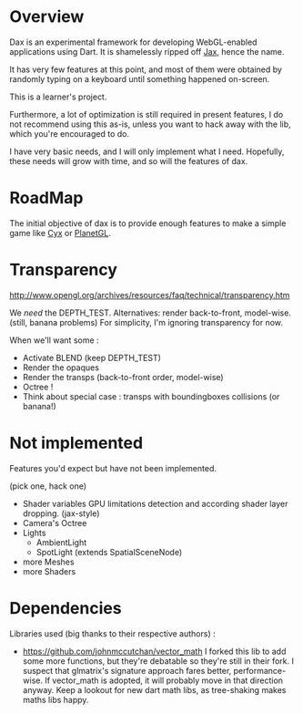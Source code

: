 
Overview
========

Dax is an experimental framework for developing WebGL-enabled applications using Dart.
It is shamelessly ripped off [Jax](https://github.com/sinisterchipmunk/jax), hence the name.

It has very few features at this point, and most of them were obtained by
randomly typing on a keyboard until something happened on-screen.

This is a learner's project.

Furthermore, a lot of optimization is still required in present features,
I do not recommend using this as-is, unless you want to hack away with the lib,
which you're encouraged to do.

I have very basic needs, and I will only implement what I need.
Hopefully, these needs will grow with time, and so will the features of dax.


RoadMap
=======

The initial objective of dax is to provide enough features
to make a simple game like [Cyx](http://antoine.goutenoir.com/games/cyx/) or
[PlanetGL](http://planet.gl/).


Transparency
============

http://www.opengl.org/archives/resources/faq/technical/transparency.htm

We *need* the DEPTH_TEST.
Alternatives: render back-to-front, model-wise. (still, banana problems)
For simplicity, I'm ignoring transparency for now.

When we'll want some :

- Activate BLEND (keep DEPTH_TEST)
- Render the opaques
- Render the transps (back-to-front order, model-wise)
- Octree !
- Think about special case : transps with boundingboxes collisions (or banana!)

Not implemented
===============

Features you'd expect but have not been implemented.

(pick one, hack one)

- Shader variables GPU limitations detection and according shader layer dropping. (jax-style)
- Camera's Octree
- Lights
  - AmbientLight
  - SpotLight (extends SpatialSceneNode)
- more Meshes
- more Shaders


Dependencies
============

Libraries used (big thanks to their respective authors) :

- https://github.com/johnmccutchan/vector_math
  I forked this lib to add some more functions, but they're debatable so they're still in their fork.
  I suspect that glmatrix's signature approach fares better, performance-wise.
  If vector_math is adopted, it will probably move in that direction anyway.
  Keep a lookout for new dart math libs, as tree-shaking makes maths libs happy.